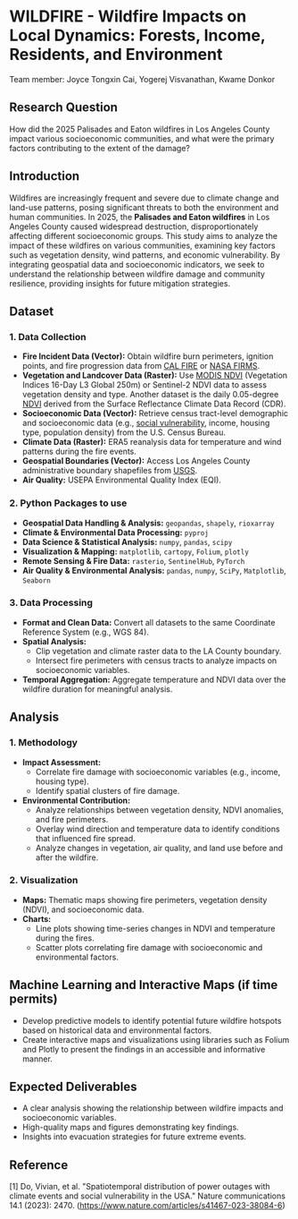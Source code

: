 # WILDFIRE - Wildfire Impacts on Local Dynamics: Forests, Income, Residents, and Environment
Team member: Joyce Tongxin Cai, Yogerej Visvanathan, Kwame Donkor

## Research Question
How did the 2025 Palisades and Eaton wildfires in Los Angeles County impact various socioeconomic communities, and what were the primary factors contributing to the extent of the damage?

## Introduction
Wildfires are increasingly frequent and severe due to climate change and land-use patterns, posing significant threats to both the environment and human communities. In 2025, the **Palisades and Eaton wildfires** in Los Angeles County caused widespread destruction, disproportionately affecting different socioeconomic groups. This study aims to analyze the impact of these wildfires on various communities, examining key factors such as vegetation density, wind patterns, and economic vulnerability. By integrating geospatial data and socioeconomic indicators, we seek to understand the relationship between wildfire damage and community resilience, providing insights for future mitigation strategies.


## Dataset

### 1. Data Collection
- **Fire Incident Data (Vector):** Obtain wildfire burn perimeters, ignition points, and fire progression data from [CAL FIRE](https://www.fire.ca.gov/) or [NASA FIRMS](https://firms.modaps.eosdis.nasa.gov/).
- **Vegetation and Landcover Data (Raster):** Use [MODIS NDVI](https://modis.gsfc.nasa.gov/data/dataprod/mod13.php) (Vegetation Indices 16-Day L3 Global 250m) or Sentinel-2 NDVI data to assess vegetation density and type. Another dataset is the daily 0.05-degree [NDVI](https://www.ncei.noaa.gov/products/climate-data-records/normalized-difference-vegetation-index) derived from the Surface Reflectance Climate Data Record (CDR).
- **Socioeconomic Data (Vector):** Retrieve census tract-level demographic and socioeconomic data (e.g., [social vulnerability](https://hazards.fema.gov/nri/map), income, housing type, population density) from the U.S. Census Bureau.
- **Climate Data (Raster):** ERA5 reanalysis data for temperature and wind patterns during the fire events.
- **Geospatial Boundaries (Vector):** Access Los Angeles County administrative boundary shapefiles from [USGS](https://www.usgs.gov/).
- **Air Quality:** USEPA Environmental Quality Index (EQI).

### 2. Python Packages to use
- **Geospatial Data Handling & Analysis:** `geopandas`, `shapely`, `rioxarray`
- **Climate & Environmental Data Processing:** `pyproj`
- **Data Science & Statistical Analysis:** `numpy`, `pandas`, `scipy`
- **Visualization & Mapping:** `matplotlib`, `cartopy`, `Folium`, `plotly`
- **Remote Sensing & Fire Data:** `rasterio`, `SentinelHub`, `PyTorch`
- **Air Quality & Environmental Analysis:** `pandas`, `numpy`, `SciPy`, `Matplotlib`, `Seaborn`

### 3. Data Processing
- **Format and Clean Data:** Convert all datasets to the same Coordinate Reference System (e.g., WGS 84).
- **Spatial Analysis:**
  - Clip vegetation and climate raster data to the LA County boundary.
  - Intersect fire perimeters with census tracts to analyze impacts on socioeconomic variables.
- **Temporal Aggregation:** Aggregate temperature and NDVI data over the wildfire duration for meaningful analysis.

## Analysis
### 1. Methodology
- **Impact Assessment:**
  - Correlate fire damage with socioeconomic variables (e.g., income, housing type).
  - Identify spatial clusters of fire damage.
- **Environmental Contribution:**
  - Analyze relationships between vegetation density, NDVI anomalies, and fire perimeters.
  - Overlay wind direction and temperature data to identify conditions that influenced fire spread.
  - Analyze changes in vegetation, air quality, and land use before and after the wildfire.

### 2. Visualization
- **Maps:** Thematic maps showing fire perimeters, vegetation density (NDVI), and socioeconomic data.
- **Charts:**
  - Line plots showing time-series changes in NDVI and temperature during the fires.
  - Scatter plots correlating fire damage with socioeconomic and environmental factors.

## Machine Learning and Interactive Maps (if time permits)
- Develop predictive models to identify potential future wildfire hotspots based on historical data and environmental factors.
- Create interactive maps and visualizations using libraries such as Folium and Plotly to present the findings in an accessible and informative manner.

## Expected Deliverables
- A clear analysis showing the relationship between wildfire impacts and socioeconomic variables.
- High-quality maps and figures demonstrating key findings.
- Insights into evacuation strategies for future extreme events.

## Reference
[1] Do, Vivian, et al. "Spatiotemporal distribution of power outages with climate events and social vulnerability in the USA." Nature communications 14.1 (2023): 2470. (https://www.nature.com/articles/s41467-023-38084-6)
